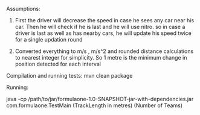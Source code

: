 Assumptions:


1. First the driver will decrease the speed in case he sees any car near his car.
    Then he will check if he is last and he will use nitro. so in case a driver is last as well as has nearby cars, he
    will update his speed twice for a single updation round

2. Converted everything to m/s , m/s^2 and rounded distance calculations to nearest integer for simplicity.
   So 1 metre is the minimum change in position detected for each interval


Compilation and running tests: 
mvn clean package


Running:

java -cp /path/to/jar/formulaone-1.0-SNAPSHOT-jar-with-dependencies.jar com.formulaone.TestMain (TrackLength in metres) (Number of Teams)
